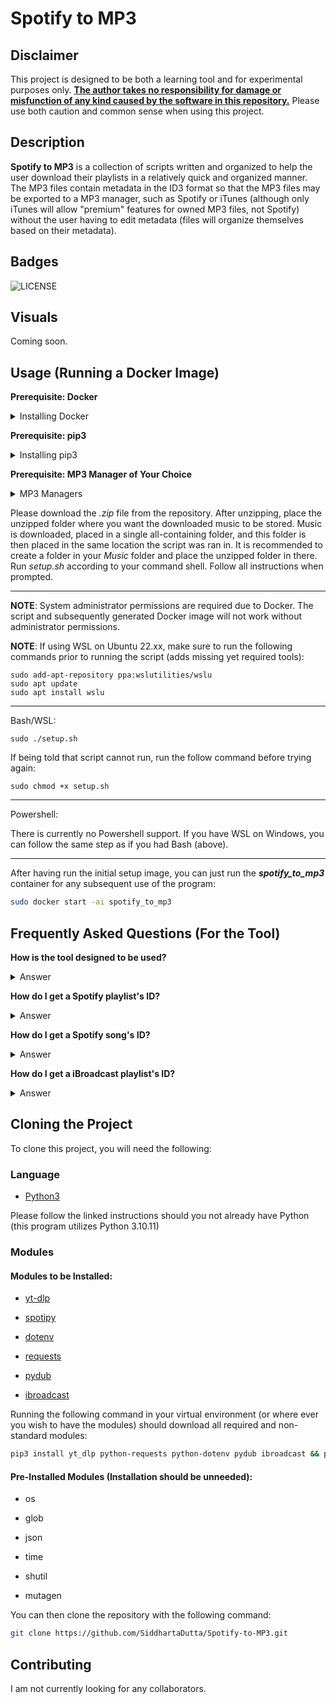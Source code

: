 # Spotify to MP3

## Disclaimer

This project is designed to be both a learning tool and for experimental purposes only. <u>**The author takes no responsibility for damage or misfunction of any kind caused by the software in this repository.**</u> Please use both caution and common sense when using this project.

## Description

**Spotify to MP3** is a collection of scripts written and organized to help the user download their playlists in a relatively quick and organized manner. The MP3 files contain metadata in the ID3 format so that the MP3 files may be exported to a MP3 manager, such as Spotify or iTunes (although only iTunes will allow "premium" features for owned MP3 files, not Spotify) without the user having to edit metadata (files will organize themselves based on their metadata).

## Badges
![LICENSE](https://img.shields.io/github/license/SiddhartaDutta/spotify-to-mp3)

## Visuals

Coming soon.

## Usage (Running a Docker Image)

**Prerequisite: Docker**

<details><summary>Installing Docker</summary>

***
Detailed instructions will come in the future. Please follow the instructions here instead: https://docs.docker.com/get-docker/
***

</details>

**Prerequisite: pip3**

<details><summary>Installing pip3</summary>

***
Please enter the following command into your terminal (if you are not sure if you have pip3, it is safe to run this command still):

```
sudo apt install python3-pip
```
***

</details>

**Prerequisite: MP3 Manager of Your Choice**

<details><summary>MP3 Managers</summary>

***
If you have an Apple device, it is highly recommended you use either iBroadcast or Apple Music as your MP3 manager.

If you have an Android device, it is highly recommended you use iBroadcast.

Spotify is **not** recommended as even with your own MP3 files, Spotify still applies non-premium rules such as limited skips and ads.

Other managers may work, those previously mentioned have just been tested with this program.
***

</details>

Please download the *.zip* file from the repository. After unzipping, place the unzipped folder where you want the downloaded music to be stored. Music is downloaded, placed in a single all-containing folder, and this folder is then placed in the same location the script was ran in. It is recommended to create a folder in your *Music* folder and place the unzipped folder in there. Run *setup.sh* according to your command shell. Follow all instructions when prompted.

***
**NOTE**: System administrator permissions are required due to Docker. The script and subsequently generated Docker image will not work without administrator permissions.

**NOTE**: If using WSL on Ubuntu 22.xx, make sure to run the following commands prior to running the script (adds missing yet required tools):
```
sudo add-apt-repository ppa:wslutilities/wslu
sudo apt update
sudo apt install wslu
```

***

Bash/WSL:
```
sudo ./setup.sh
```

If being told that script cannot run, run the follow command before trying again:
```
sudo chmod +x setup.sh
```

***

Powershell:

There is currently no Powershell support. If you have WSL on Windows, you can follow the same step as if you had Bash (above).

***

After having run the initial setup image, you can just run the ***spotify_to_mp3*** container for any subsequent use of the program:
```.sh
sudo docker start -ai spotify_to_mp3
```

## Frequently Asked Questions (For the Tool)
**How is the tool designed to be used?** 
<details><summary>Answer</summary>

***
When using iBroadcast for your music library, your songs will be added in the same order they appear when you decide to update your playlist. If you wish for iBroadcast to mirror Spotify (only when uploading initially), then you can use the tool regularly with no worry about song order specification.

When using Apple Music for your music library, it is highly recommended that when creating playlists on Spotify, you create them grouped as albums; all songs belonging to an album should be grouped chronologically together. This style of listening involves fully listening to an album at once and adding desired songs then.

Note for Apple Music: However, if you do not wish to listen to music in an album fashion, you can still easily add albums to your MP3 manager. After downloading your music, you can sort the album folders by those edited most recent. This way, all albums will be listed that need to be transferred (is beneficial when there are a large amount of albums/singles).
***

</details>

**How do I get a Spotify playlist's ID?** 
<details><summary>Answer</summary>

***
First get the share link to a playlist. The playlist ID is after the '/playlist/' to the first question mark.

Example: https://open.spotify.com/playlist/0CdFo515yc2vcintnGYG3b?si=e8f762d893c64743

The ID is **0CdFo515yc2vcintnGYG3b**
***

</details>

**How do I get a Spotify song's ID?**

<details><summary>Answer</summary>

***
First get the share link to a song. The song ID is after the '/track/' to the first question mark.

Example: https://open.spotify.com/track/4PTG3Z6ehGkBFwjybzWkR8?si=d6d587fe7439454f

The ID is **4PTG3Z6ehGkBFwjybzWkR8**
***

</details>

**How do I get a iBroadcast playlist's ID?** 
<details><summary>Answer</summary>

***
First locate the url when your playlist is open. The playlist ID follows the ID tag within the URL and prior to the apersand (&).

Example: https://media.ibroadcast.com/?view=container&container_id=######&type=playlists

The ID is **######**
***

</details>

## Cloning the Project
To clone this project, you will need the following:
### Language
* [Python3](https://www.python.org/downloads/) 

Please follow the linked instructions should you not already have Python (this program utilizes Python 3.10.11)
### Modules
#### Modules to be Installed:
* [yt-dlp](https://pypi.org/project/yt-dlp/)

* [spotipy](https://pypi.org/project/spotipy/)

* [dotenv](https://pypi.org/project/python-dotenv/)

* [requests](https://pypi.org/project/requests/)

* [pydub](https://pypi.org/project/pydub/)

* [ibroadcast](https://pypi.org/project/ibroadcast/)

Running the following command in your virtual environment (or where ever you wish to have the modules) should download all required and non-standard modules:
```.sh
pip3 install yt_dlp python-requests python-dotenv pydub ibroadcast && pip3 install spotipy --upgrade
```

#### Pre-Installed Modules (Installation should be unneeded):
* os

* glob

* json

* time

* shutil

* mutagen

You can then clone the repository with the following command:
```.sh
git clone https://github.com/SiddhartaDutta/Spotify-to-MP3.git
```

## Contributing

I am not currently looking for any collaborators.

